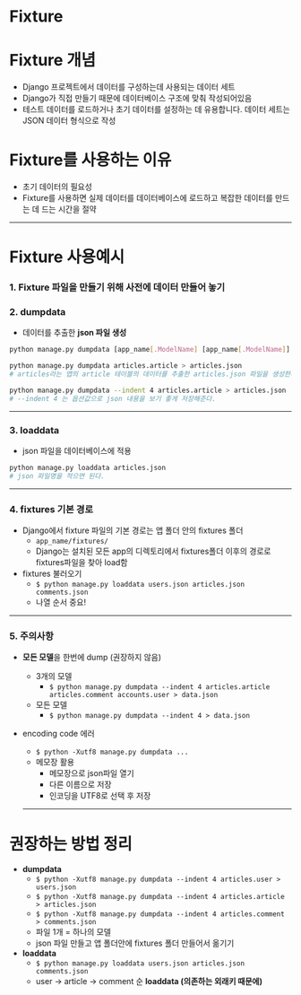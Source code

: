 # Fixture

# Fixture 개념

- Django 프로젝트에서 데이터를 구성하는데 사용되는 데이터 세트
- Django가 직접 만들기 때문에 데이터베이스 구조에 맞춰 작성되어있음
- 테스트 데이터를 로드하거나 초기 데이터를 설정하는 데 유용합니다. 데이터 세트는 JSON 데이터 형식으로 작성

# Fixture를 사용하는 이유

- 초기 데이터의 필요성
- Fixture를 사용하면 실제 데이터를 데이터베이스에 로드하고 복잡한 데이터를 만드는 데 드는 시간을 절약

---

# Fixture 사용예시

### 1. Fixture 파일을 만들기 위해 사전에 데이터 만들어 놓기

### 2. dumpdata

- 데이터를 추출한 **json 파일 생성**

```bash
python manage.py dumpdata [app_name[.ModelName] [app_name[.ModelName]] ...] filename.json

python manage.py dumpdata articles.article > articles.json
# articles라는 앱의 article 테이블의 데이터를 추출한 articles.json 파일을 생성한다.

python manage.py dumpdata --indent 4 articles.article > articles.json
# --indent 4 는 옵션값으로 json 내용을 보기 좋게 저장해준다.
```

---

### 3. loaddata

- json 파일을 데이터베이스에 적용

```bash
python manage.py loaddata articles.json
# json 파일명을 적으면 된다.
```

---

### 4. fixtures 기본 경로

- Django에서 fixture 파일의 기본 경로는 앱 폴더 안의 fixtures 폴더
    - `app_name/fixtures/`
    - Django는 설치된 모든 app의 디렉토리에서 fixtures폴더 이후의 경로로 fixtures파일을 찾아 load함
- fixtures 불러오기
    - `$ python manage.py loaddata users.json articles.json comments.json`
    - 나열 순서 중요!

---

### 5. 주의사항

- **모든 모델**을 한번에 dump (권장하지 않음)
    - 3개의 모델
        - `$ python manage.py dumpdata --indent 4 articles.article articles.comment accounts.user > data.json`
    - 모든 모델
        - `$ python manage.py dumpdata --indent 4 > data.json`
- encoding code 에러
    - `$ python -Xutf8 manage.py dumpdata ...`
    - 메모장 활용
        - 메모장으로 json파일 열기
        - 다른 이름으로 저장
        - 인코딩을 UTF8로 선택 후 저장
    
    ---
    

# 권장하는 방법 정리

- **dumpdata**
    - `$ python -Xutf8 manage.py dumpdata --indent 4 articles.user > users.json`
    - `$ python -Xutf8 manage.py dumpdata --indent 4 articles.article > articles.json`
    - `$ python -Xutf8 manage.py dumpdata --indent 4 articles.comment > comments.json`
    - 파일 1개 = 하나의 모델
    - json 파일 만들고 앱 폴더안에 fixtures 폴더 만들어서 옮기기
- **loaddata**
    - `$ python manage.py loaddata users.json articles.json comments.json`
    - user -> article -> comment 순 **loaddata (의존하는 외래키 때문에)**